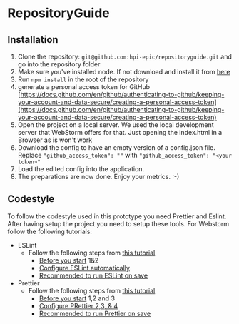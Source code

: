 # RepositoryGuide

## Installation

1. Clone the repository: ```git@github.com:hpi-epic/repositoryguide.git``` and go into the repository folder
2. Make sure you've installed node. If not download and install it from [here](https://nodejs.org/en/download/)
3. Run `npm install` in the root of the repository
4. generate a personal access token for GitHub [https://docs.github.com/en/github/authenticating-to-github/keeping-your-account-and-data-secure/creating-a-personal-access-token](https://docs.github.com/en/github/authenticating-to-github/keeping-your-account-and-data-secure/creating-a-personal-access-token)
5. Open the project on a local server. We used the local development server that WebStorm offers for that. Just opening the index.html in a Browser as is won't work
6. Download the config to have an empty version of a config.json file. Replace ```"github_access_token": ""``` with ```"github_access_token": "<your token>"```
7. Load the edited config into the application.
8. The preparations are now done. Enjoy your metrics. :-)

## Codestyle
To follow the codestyle used in this prototype you need Prettier and Eslint. After having setup the project you need to setup these tools. For Webstorm follow the following tutorials:
- ESLint
    - Follow the following steps from [this tutorial](https://www.jetbrains.com/help/webstorm/eslint.html)
        - [Before you start](https://www.jetbrains.com/help/webstorm/eslint.html#ws_js_linters_eslint_before_you_start) 1&2
        - [Configure ESLint automatically](https://www.jetbrains.com/help/webstorm/eslint.html#ws_js_eslint_automatic_configuration)
        - [Recommended to run ESLint on save](https://www.jetbrains.com/help/webstorm/eslint.html#ws_eslint_configure_run_eslint_on_save)
- Prettier
    - Follow the following steps from [this tutorial](https://www.jetbrains.com/help/webstorm/prettier.html)
        - [Before you start](https://www.jetbrains.com/help/webstorm/prettier.html#prettier_before_you_start) 1,2 and 3 
        - [Configure PRettier 2,3, & 4](https://www.jetbrains.com/help/webstorm/prettier.html#ws_prettier_install)
        - [Recommended to run Prettier on save](https://www.jetbrains.com/help/webstorm/prettier.html#ws_prettier_run_automatically_in_current_project)
